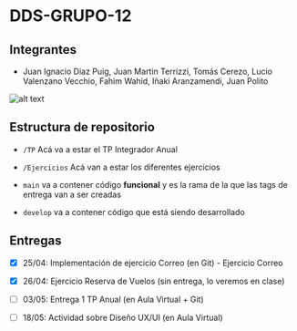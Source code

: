 # DDS-GRUPO-12
## Integrantes
  - Juan Ignacio Diaz Puig, Juan Martin Terrizzi, Tomás Cerezo, Lucio Valenzano Vecchio, Fahim Wahid, Iñaki Aranzamendi, Juan Polito

![alt text](https://bocajuniors2016.wordpress.com/wp-content/uploads/2016/03/telon-bandera-boca-juniors-la-12-tevez.jpeg)

## Estructura de repositorio

- ```/TP``` Acá va a estar el TP Integrador Anual

- ```/Ejercicios``` Acá van a estar los diferentes ejercicios

- ```main``` va a contener código **funcional**  y es la rama de la que las tags de entrega van a ser creadas

- ```develop``` va a contener código que está siendo desarrollado

## Entregas

- [X] 25/04: Implementación de ejercicio Correo (en Git) - Ejercicio Correo

- [X] 26/04: Ejercicio Reserva de Vuelos (sin entrega, lo veremos en clase)

- [ ] 03/05: Entrega 1 TP Anual (en Aula Virtual + Git)

- [ ] 18/05: Actividad sobre Diseño UX/UI (en Aula Virtual)
